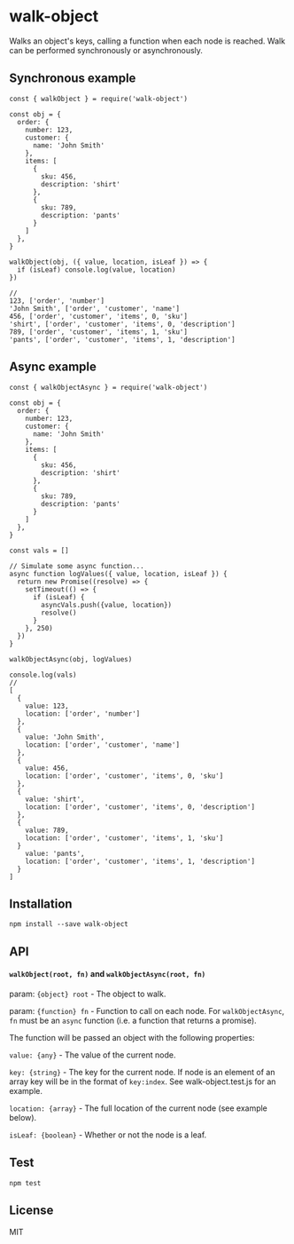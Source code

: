 # walk-object
Walks an object's keys, calling a function when each node is reached. Walk can be performed synchronously or asynchronously.

## Synchronous example
```
const { walkObject } = require('walk-object')

const obj = {
  order: {
    number: 123,
    customer: {
      name: 'John Smith'
    },
    items: [
      {
        sku: 456,
        description: 'shirt'
      },
      {
        sku: 789,
        description: 'pants'
      }
    ]
  },
}

walkObject(obj, ({ value, location, isLeaf }) => {
  if (isLeaf) console.log(value, location)
})

//
123, ['order', 'number']
'John Smith', ['order', 'customer', 'name']
456, ['order', 'customer', 'items', 0, 'sku']
'shirt', ['order', 'customer', 'items', 0, 'description']
789, ['order', 'customer', 'items', 1, 'sku']
'pants', ['order', 'customer', 'items', 1, 'description']
```

## Async example
```
const { walkObjectAsync } = require('walk-object')

const obj = {
  order: {
    number: 123,
    customer: {
      name: 'John Smith'
    },
    items: [
      {
        sku: 456,
        description: 'shirt'
      },
      {
        sku: 789,
        description: 'pants'
      }
    ]
  },
}

const vals = []

// Simulate some async function...
async function logValues({ value, location, isLeaf }) {
  return new Promise((resolve) => {
    setTimeout(() => {
      if (isLeaf) {
        asyncVals.push({value, location})
        resolve()
      }
    }, 250)
  })
}

walkObjectAsync(obj, logValues)

console.log(vals)
//
[
  {
    value: 123,
    location: ['order', 'number']
  },
  {
    value: 'John Smith',
    location: ['order', 'customer', 'name']
  },
  {
    value: 456,
    location: ['order', 'customer', 'items', 0, 'sku']
  },
  {
    value: 'shirt',
    location: ['order', 'customer', 'items', 0, 'description']
  },
  {
    value: 789,
    location: ['order', 'customer', 'items', 1, 'sku']
  }
    value: 'pants',
    location: ['order', 'customer', 'items', 1, 'description']
  }
]
```

## Installation
```
npm install --save walk-object
```

## API
#### `walkObject(root, fn)` and `walkObjectAsync(root, fn)`

param: `{object} root` - The object to walk.

param: `{function} fn` - Function to call on each node. For `walkObjectAsync`, `fn` must be an `async` function (i.e. a function that returns a promise).

The function will be passed an object with the following properties:

`value: {any}` - The value of the current node.

`key: {string}` - The key for the current node. If node is an element of an array key will be in the format of `key:index`. See walk-object.test.js for an example.

`location: {array}` - The full location of the current node (see example below).

`isLeaf: {boolean}` - Whether or not the node is a leaf.

## Test
```
npm test
```

## License
MIT

